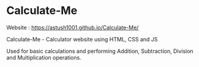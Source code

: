 # Calculate-Me
Website : https://astush1001.github.io/Calculate-Me/

Calculate-Me - Calculator website using HTML, CSS and JS

Used for basic calculations and performing Addition, Subtraction, Division and Multiplication operations.
